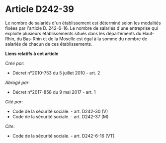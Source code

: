 # Article D242-39

Le nombre de salariés d'un établissement est déterminé selon les modalités fixées par l'article D. 242-6-16. Le nombre de
salariés d'une entreprise qui exploite plusieurs établissements situés dans les départements du Haut-Rhin, du Bas-Rhin et de
la Moselle est égal à la somme du nombre de salariés de chacun de ces établissements.

**Liens relatifs à cet article**

_Créé par_:

  - Décret n°2010-753 du 5 juillet 2010 - art. 2

_Abrogé par_:

  - Décret n°2017-858 du 9 mai 2017 - art. 1

_Cité par_:

  - Code de la sécurité sociale. - art. D242-30 (V)
  - Code de la sécurité sociale. - art. D242-37 (M)

_Cite_:

  - Code de la sécurité sociale. - art. D242-6-16 (VT)
